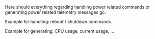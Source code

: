Here should everything regarding handling power related commands or generating
power related telemetry messages go.

Example for handling:
reboot / shutdown commands

Example for generating:
CPU usage, current usage, ...